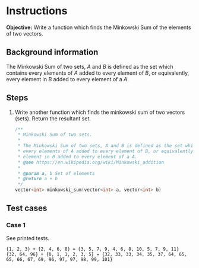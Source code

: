 # Instructions
**Objective:** Write a function which finds the Minkowski Sum of the elements of two vectors.

## Background information
The Minkowski Sum of two sets, $A$ and $B$ is defined as the set which contains every elements of $A$ added to every element of $B$, or equivalently, every element in $B$ added to every element of a $A$. 

## Steps
1. Write another function which finds the minkowski sum of two vectors (sets). Return the resultant set.
    ```cpp
    /**
     * Minkowski Sum of two sets.
     * 
     * The Minkowski Sum of two sets, A and B is defined as the set which contains
     * every elements of A added to every element of B, or equivalently, every
     * element in B added to every element of a A. 
     * @see https://en.wikipedia.org/wiki/Minkowski_addition
     * 
     * @param a, b Set of elements
     * @return a + b
     */
    vector<int> minkowski_sum(vector<int> a, vector<int> b)
    ```

## Test cases
### Case 1
See printed tests.
```
{1, 2, 3} + {2, 4, 6, 8} = {3, 5, 7, 9, 4, 6, 8, 10, 5, 7, 9, 11}
{32, 64, 96} + {0, 1, 1, 2, 3, 5} = {32, 33, 33, 34, 35, 37, 64, 65, 65, 66, 67, 69, 96, 97, 97, 98, 99, 101}
```